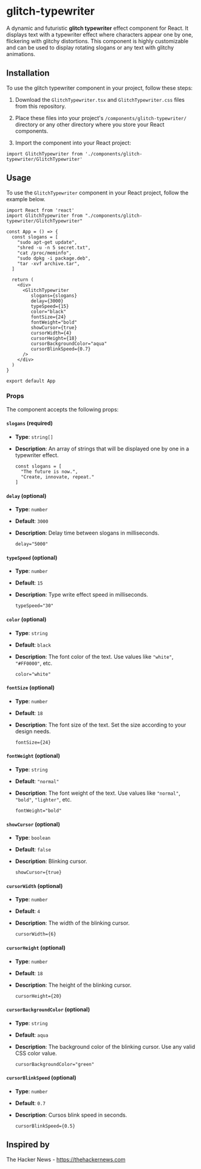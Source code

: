 # glitch-typewriter

A dynamic and futuristic **glitch typewriter** effect component for React. It displays text with a typewriter effect where characters appear one by one, flickering with glitchy distortions. This component is highly customizable and can be used to display rotating slogans or any text with glitchy animations.

## Installation

To use the glitch typewriter component in your project, follow these steps:

1. Download the `GlitchTypewriter.tsx` and `GlitchTypewriter.css` files from this repository.
   
2. Place these files into your project's `/components/glitch-typewriter/` directory or any other directory where you store your React components.

3. Import the component into your React project:

```tsx
import GlitchTypewriter from './components/glitch-typewriter/GlitchTypewriter'
```

## Usage

To use the `GlitchTypewriter` component in your React project, follow the example below.

```tsx
import React from 'react'
import GlitchTypewriter from "./components/glitch-typewriter/GlitchTypewriter"

const App = () => {
  const slogans = [
    "sudo apt-get update",
    "shred -u -n 5 secret.txt",
    "cat /proc/meminfo",
    "sudo dpkg -i package.deb",
    "tar -xvf archive.tar",
  ]

  return (
    <div>
      <GlitchTypewriter
         slogans={slogans}
         delay={3000}
         typeSpeed={15}
         color="black"
         fontSize={24}
         fontWeight="bold"
         showCursor={true}
         cursorWidth={4}
         cursorHeight={18}
         cursorBackgroundColor="aqua"
         cursorBlinkSpeed={0.7}
      />
    </div>
  )
}

export default App
```

### Props

The component accepts the following props:

#### `slogans` (required)

- **Type**: `string[]`
- **Description**: An array of strings that will be displayed one by one in a typewriter effect.

  ```tsx
  const slogans = [
    "The future is now.",
    "Create, innovate, repeat."
  ]
  ```

#### `delay` (optional)

- **Type**: `number`
- **Default**: `3000`
- **Description**: Delay time between slogans in milliseconds.

  ```tsx
  delay="5000"
  ```

#### `typeSpeed` (optional)

- **Type**: `number`
- **Default**: `15`
- **Description**: Type write effect speed in milliseconds.

  ```tsx
  typeSpeed="30"
  ```

#### `color` (optional)

- **Type**: `string`
- **Default**: `black`
- **Description**: The font color of the text. Use values like `"white"`, `"#FF0000"`, etc.

  ```tsx
  color="white"
  ```

#### `fontSize` (optional)

- **Type**: `number`
- **Default**: `18`
- **Description**: The font size of the text. Set the size according to your design needs.

  ```tsx
  fontSize={24}
  ```

#### `fontWeight` (optional)

- **Type**: `string`
- **Default**: `"normal"`
- **Description**: The font weight of the text. Use values like `"normal"`, `"bold"`, `"lighter"`, etc.

  ```tsx
  fontWeight="bold"
  ```
  
#### `showCursor` (optional)

- **Type**: `boolean`
- **Default**: `false`
- **Description**: Blinking cursor.

  ```tsx
  showCursor={true}
  ```

#### `cursorWidth` (optional)

- **Type**: `number`
- **Default**: `4`
- **Description**: The width of the blinking cursor.

  ```tsx
  cursorWidth={6}
  ```

#### `cursorHeight` (optional)

- **Type**: `number`
- **Default**: `18`
- **Description**: The height of the blinking cursor.
  
  ```tsx
  cursorHeight={20}
  ```

#### `cursorBackgroundColor` (optional)

- **Type**: `string`
- **Default**: `aqua`
- **Description**: The background color of the blinking cursor. Use any valid CSS color value.

  ```tsx
  cursorBackgroundColor="green"
  ```

#### `cursorBlinkSpeed` (optional)

- **Type**: `number`
- **Default**: `0.7`
- **Description**: Cursos blink speed in seconds.

  ```tsx
  cursorBlinkSpeed={0.5}
  ```
  
## Inspired by
The Hacker News - https://thehackernews.com
